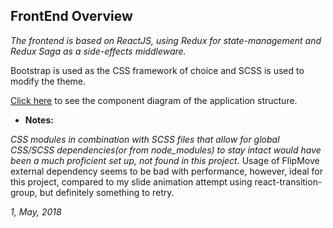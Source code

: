 **FrontEnd Overview**
----
_The frontend is based on ReactJS, using Redux for state-management
and Redux Saga as a side-effects middleware._

Bootstrap is used as the CSS framework of choice and SCSS is used to
modify the theme.

[Click here](https://github.com/kryptodev/sports-event-timer/blob/master/source/frontend/src/assets/images/componentDiagram.png?raw=true) to see the component diagram of the application structure. 

* **Notes:**

_CSS modules in combination with SCSS files that allow for global CSS/SCSS
dependencies(or from node_modules) to stay intact would have been a much proficient set up, not found in this project._
Usage of FlipMove external dependency seems to be bad with performance, however, ideal for this project,
compared to my slide animation attempt using react-transition-group, but definitely something to retry.

_1, May, 2018_